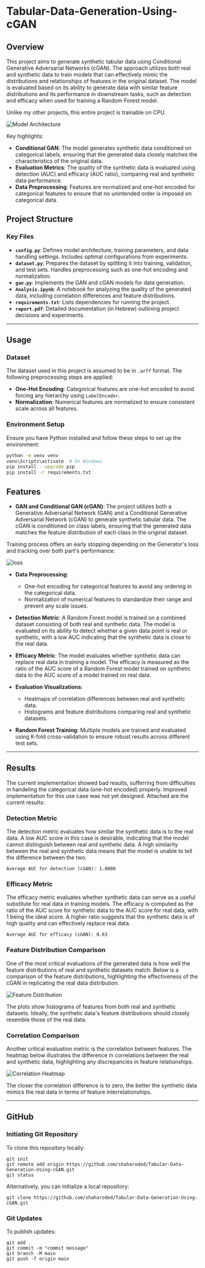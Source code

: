 # Tabular-Data-Generation-Using-cGAN

## Overview

This project aims to generate synthetic tabular data using Conditional Generative Adversarial Networks (cGAN). The approach utilizes both real and synthetic data to train models that can effectively mimic the distributions and relationships of features in the original dataset. The model is evaluated based on its ability to generate data with similar feature distributions and its performance in downstream tasks, such as detection and efficacy when used for training a Random Forest model.

Unlike my other projects, this entire project is trainable on CPU.

![Model Architecture](./Images/cGAN.png)

Key highlights:
- **Conditional GAN**: The model generates synthetic data conditioned on categorical labels, ensuring that the generated data closely matches the characteristics of the original data.
- **Evaluation Metrics**: The quality of the synthetic data is evaluated using detection (AUC) and efficacy (AUC ratio), comparing real and synthetic data performance.
- **Data Preprocessing**: Features are normalized and one-hot encoded for categorical features to ensure that no unintended order is imposed on categorical data.

## Project Structure

### Key Files
- **`config.py`**: Defines model architecture, training parameters, and data handling settings. Includes optimal configurations from experiments.
- **`dataset.py`**: Prepares the dataset by splitting it into training, validation, and test sets. Handles preprocessing such as one-hot encoding and normalization.
- **`gan.py`**: Implements the GAN and cGAN models for data generation.
- **`Analysis.ipynb`**: A notebook for analyzing the quality of the generated data, including correlation differences and feature distributions.
- **`requirements.txt`**: Lists dependencies for running the project.
- **`report.pdf`**: Detailed documentation (in Hebrew) outlining project decisions and experiments.

---

## Usage

### Dataset

The dataset used in this project is assumed to be in `.arff` format. The following preprocessing steps are applied:
- **One-Hot Encoding**: Categorical features are one-hot encoded to avoid forcing any hierarchy using `LabelEncoder`.
- **Normalization**: Numerical features are normalized to ensure consistent scale across all features.

### Environment Setup

Ensure you have Python installed and follow these steps to set up the environment:

```bash
python -m venv venv
venv\Scripts\activate  # On Windows
pip install --upgrade pip
pip install -r requirements.txt
```

## Features

- **GAN and Conditional GAN (cGAN)**: The project utilizes both a Generative Adversarial Network (GAN) and a Conditional Generative Adversarial Network (cGAN) to generate synthetic tabular data. The cGAN is conditioned on class labels, ensuring that the generated data matches the feature distribution of each class in the original dataset.

Training process offers an early stopping depending on the Generator's loss and tracking over both part's performance:

![loss](./Images/cGAN_loss_512.png)
  
- **Data Preprocessing**: 
  - One-hot encoding for categorical features to avoid any ordering in the categorical data.
  - Normalization of numerical features to standardize their range and prevent any scale issues.

- **Detection Metric**: A Random Forest model is trained on a combined dataset consisting of both real and synthetic data. The model is evaluated on its ability to detect whether a given data point is real or synthetic, with a low AUC indicating that the synthetic data is close to the real data.

- **Efficacy Metric**: The model evaluates whether synthetic data can replace real data in training a model. The efficacy is measured as the ratio of the AUC score of a Random Forest model trained on synthetic data to the AUC score of a model trained on real data.

- **Evaluation Visualizations**: 
  - Heatmaps of correlation differences between real and synthetic data.
  - Histograms and feature distributions comparing real and synthetic datasets.
  
- **Random Forest Training**: Multiple models are trained and evaluated using K-fold cross-validation to ensure robust results across different test sets.

---

## Results

The current implementation showed bad results, sufferring from difficulties in handeling the categorical data (one-hot encoded) properly. Improved implementation for this use case was not yet designed. Attached are the current results:

### Detection Metric

The detection metric evaluates how similar the synthetic data is to the real data. A low AUC score in this case is desirable, indicating that the model cannot distinguish between real and synthetic data. A high similarity between the real and synthetic data means that the model is unable to tell the difference between the two.

```
Average AUC for detection (cGAN): 1.0000
```

### Efficacy Metric

The efficacy metric evaluates whether synthetic data can serve as a useful substitute for real data in training models. The efficacy is computed as the ratio of the AUC score for synthetic data to the AUC score for real data, with 1 being the ideal score. A higher ratio suggests that the synthetic data is of high quality and can effectively replace real data.

```
Average AUC for efficacy (cGAN): 0.63
```

### Feature Distribution Comparison

One of the most critical evaluations of the generated data is how well the feature distributions of real and synthetic datasets match. Below is a comparison of the feature distributions, highlighting the effectiveness of the cGAN in replicating the real data distribution.

![Feature Distribution](./Images/features_analysis_cGAN.png)

The plots show histograms of features from both real and synthetic datasets. Ideally, the synthetic data's feature distributions should closely resemble those of the real data.

### Correlation Comparison

Another critical evaluation metric is the correlation between features. The heatmap below illustrates the difference in correlations between the real and synthetic data, highlighting any discrepancies in feature relationships.

![Correlation Heatmap](./Images/cGAN_corr.png)

The closer the correlation difference is to zero, the better the synthetic data mimics the real data in terms of feature interrelationships.

---

## GitHub
### Initiating Git Repository
To clone this repository locally:
```
git init
git remote add origin https://github.com/shaharoded/Tabular-Data-Generation-Using-cGAN.git
git status
```
Alternatively, you can initialize a local repository:
```
git clone https://github.com/shaharoded/Tabular-Data-Generation-Using-cGAN.git
```

### Git Updates
To publish updates:
```
git add .
git commit -m "commit message"
git branch -M main
git push -f origin main
```